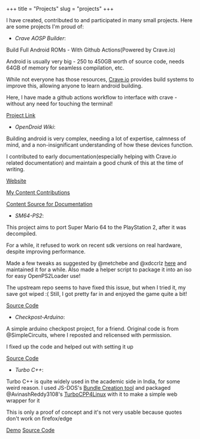 +++
title = "Projects"
slug = "projects"
+++

I have created, contributed to and participated in many small projects. Here are some projects I'm proud of:

- *Crave AOSP Builder*: 

Build Full Android ROMs - With Github Actions(Powered by Crave.io)

Android is usually very big - 250 to 450GB worth of source code, needs 64GB of memory for seamless compilation, etc. 

While not everyone has those resources, [Crave.io](https://crave.io) provides build systems to improve this, allowing anyone to learn android building. 

Here, I have made a github actions workflow to interface with crave - without any need for touching the terminal!

[Project Link](https://github.com/sounddrill31/crave_aosp_builder)

- *OpenDroid Wiki*:

Building android is very complex, needing a lot of expertise, calmness of mind, and a non-insignificant understanding of how these devices function. 

I contributed to early documentation(especially helping with Crave.io related documentation) and maintain a good chunk of this at the time of writing. 

[Website](https://opendroid.pugzarecute.com/wiki)

[My Content Contributions](https://github.com/opendroid-project/docs/commits/master/?author=sounddrill31)

[Content Source for Documentation](https://github.com/opendroid-project/docs)

- *SM64-PS2*: 

This project aims to port Super Mario 64 to the PlayStation 2, after it was decompiled. 

For a while, it refused to work on recent sdk versions on real hardware, despite improving performance. 

Made a few tweaks as suggested by @metchebe and @xdccrlz [here](https://github.com/fgsfdsfgs/sm64-port/issues/72#issuecomment-1265325542) and maintained it for a while. Also made a helper script to package it into an iso for easy OpenPS2Loader use!

The upstream repo seems to have fixed this issue, but when I tried it, my save got wiped :(   Still, I got pretty far in and enjoyed the game quite a bit!

[Source Code](https://github.com/sounddrill31/sm64-port)

- *Checkpost-Arduino*:

A simple arduino checkpost project, for a friend. Original code is from @SimpleCircuits, where I reposted and relicensed with permission. 

I fixed up the code and helped out with setting it up

[Source Code](https://github.com/sounddrill31/Checkpost-Arduino)

- *Turbo C++*: 

Turbo C++ is quite widely used in the academic side in India, for some weird reason. I used JS-DOS's [Bundle Creation tool](https://dos.zone/studio/) and packaged @AvinashReddy3108's [TurboCPP4Linux](TurboCPP4Linux) with it to make a simple web wrapper for it

This is only a proof of concept and it's not very usable because quotes don't work on firefox/edge

[Demo](https://sounddrill31.github.io/TurboCPP-Web)
[Source Code](https://github.com/sounddrill31/TurboCPP-Web)